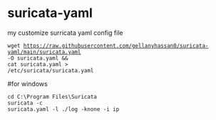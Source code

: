 # suricata-yaml

my customize surricata yaml config file

<code>wget https://raw.githubusercontent.com/gellanyhassan0/suricata-yaml/main/suricata.yaml -O suricata.yaml &&</code><br>
<code>cat suricata.yaml > /etc/suricata/suricata.yaml</code><br>

#for windows

<code>cd C:\Program Files\Suricata</code><br>
<code>suricata -c suricata.yaml -l ./log -knone -i ip</code><br>
